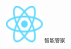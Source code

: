 <p align="center">
  <a >
    <img alt="react-native" src="react.svg" width="100" height="100">
    智能管家
  </a>
</p>
